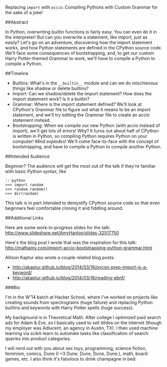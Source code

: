 Replacing `import` with `accio`: Compiling Pythons with Custom Grammar for the sake of a joke!

##Abstract

In Python, overwriting builtin functions is fairly easy. You can even do it in the interpreter! But can you overwrite a statement, like import, just as easily? Let's go on an adventure, discovering how the import statement works, and how Python statements are defined in the CPython source code. We'll face some consequences of bootstrapping, and, to get our custom Harry Potter-themed Grammar to work, we'll have to compile a Python to compile a Python.

##Timeline

* Builtins: What's in the `__builtin__` module and can we do mischievous things like shadow or delete builtins?
* Import: Can we shadow/delete the import statement? How does the import statement work? Is it a builtin?
* Grammar: Where is the import statement defined? We'll look at CPython's Grammar file to figure out what it means to be an import statement, and we'll try editing the Grammar file to create an accio statement instead.
* Bootstrapping: When we compile our new Python (with accio instead of import), we'll get lots of errors! Why? It turns out about half of CPython is written in Python, so compiling Python requires Python on your computer! *Mind explodes!* We'll come face-to-face with the concept of bootstrapping, and have to compile a Python to compile another Python.

##Intended Audience

Beginner? The audience will get the most out of the talk if they're familiar with basic Python syntax, like 

    :::python
    >>> import random
    >>> random.random()
    >>> dir(random)

This talk is in part intended to demystify CPython source code so that even beginners feel comfortable cloning it and fiddling around.

##Additional Links

Here are some work-in-progress slides for the talk: http://www.slideshare.net/AmyHanlon/slides-32517750

Here's the blog post I wrote that was the inspiration for this talk: http://mathamy.com/import-accio-bootstrapping-python-grammar.html

Allison Kaptur also wrote a couple related blog posts:
* http://akaptur.github.io/blog/2014/03/16/pycon-prep-import-is-a-keyword/
* http://akaptur.github.io/blog/2014/03/16/reading-ebnf/

###Bio

I'm in the W'14 batch at Hacker School, where I've worked on projects like creating sounds from spectrograms (huge failure) and replacing Python builtins and keywords with Harry Potter spells (huge success).

My background is in Theoretical Math. After college I optimized paid search ads for Adam & Eve, so I basically used to sell dildos on the internet (though my employer was Adlucent, an agency in Austin, TX). I then used machine learning via scikit-learn to automate tasks like classification of search queries into product categories.

I will nerd out with you about sex toys, programming, science fiction, feminism, comics, Dune (I <3 Dune. Dune, Dune, Dune.), math, board games, etc. I also think it's fabulous to drink champagne in bed.